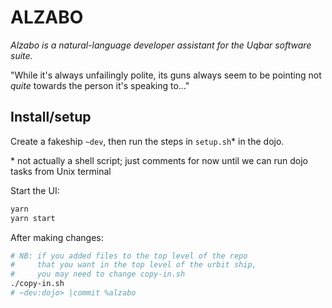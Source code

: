 # ALZABO

_Alzabo is a natural-language developer assistant for the Uqbar software suite._

"While it's always unfailingly polite, its guns always seem to be pointing not _quite_ towards the person it's speaking to..."

## Install/setup

Create a fakeship `~dev`, then run the steps in `setup.sh`\* in the dojo.

\* not actually a shell script; just comments for now until we can run dojo tasks from Unix terminal

Start the UI:

```sh
yarn
yarn start
```

After making changes:

```sh
# NB: if you added files to the top level of the repo 
#     that you want in the top level of the urbit ship, 
#     you may need to change copy-in.sh
./copy-in.sh 
# ~dev:dojo> |commit %alzabo
```